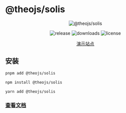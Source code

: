 # @theojs/solis

<div align="center">
    <p>
        <img src="https://i.theojs.cn/docs/202405101119004.png" alt="@theojs/solis">
    </p>
    <p>
        <img src="https://img.shields.io/npm/v/@theojs/solis?style=flat&colorA=080f12&colorB=1fa669" alt="release">
        <img src="https://img.shields.io/npm/dt/@theojs/solis?style=flat&colorA=080f12&colorB=1fa669" alt="downloads">
        <img src="https://img.shields.io/npm/l/@theojs/solis?style=flat&colorA=080f12&colorB=1fa669" alt="license">
    </p>
    <p>
        <a href="https://share.theojs.cn/">演示站点</a>
    </p>
</div>

## 安装

```sh [pnpm]
pnpm add @theojs/solis
```

```sh [npm]
npm install @theojs/solis
```

```sh [yarn]
yarn add @theojs/solis
```

### [查看文档](https://tools.theojs.cn/solis/)
